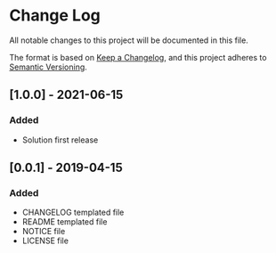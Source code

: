 # Change Log
All notable changes to this project will be documented in this file.

The format is based on [Keep a Changelog](https://keepachangelog.com/en/1.0.0/),
and this project adheres to [Semantic Versioning](https://semver.org/spec/v2.0.0.html).

## [1.0.0] - 2021-06-15
### Added
- Solution first release

## [0.0.1] - 2019-04-15
### Added
- CHANGELOG templated file
- README templated file
- NOTICE file
- LICENSE file
